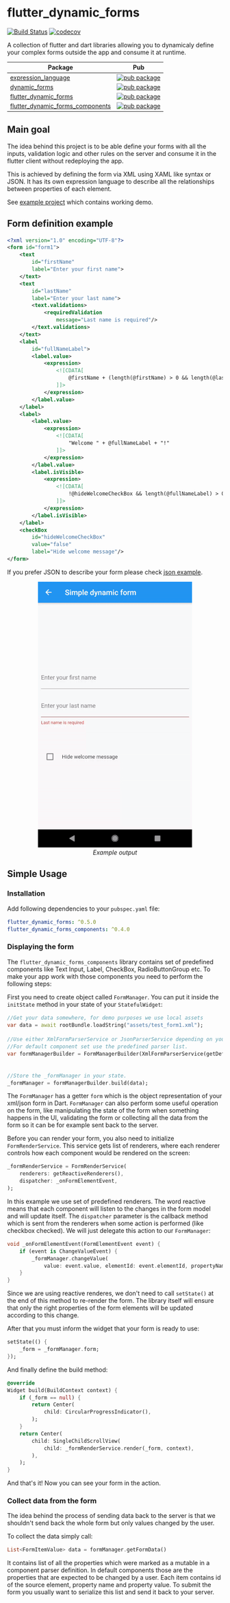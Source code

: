 # flutter_dynamic_forms

[![Build Status](https://travis-ci.com/OndrejKunc/flutter_dynamic_forms.svg?branch=master)](https://travis-ci.com/OndrejKunc/flutter_dynamic_forms)
[![codecov](https://codecov.io/gh/OndrejKunc/flutter_dynamic_forms/branch/master/graph/badge.svg)](https://codecov.io/gh/OndrejKunc/flutter_dynamic_forms)

A collection of flutter and dart libraries allowing you to dynamicaly define your complex forms outside the app and consume it at runtime.

| Package                                                                            | Pub                                                                                                             |
| ---------------------------------------------------------------------------------- | --------------------------------------------------------------------------------------------------------------- |
| [expression_language](https://github.com/OndrejKunc/flutter_dynamic_forms/tree/master/packages/expression_language)                 | [![pub package](https://img.shields.io/pub/v/expression_language.svg)](https://pub.dev/packages/expression_language)                 |
| [dynamic_forms](https://github.com/OndrejKunc/flutter_dynamic_forms/tree/master/packages/dynamic_forms) | [![pub package](https://img.shields.io/pub/v/dynamic_forms.svg)](https://pub.dev/packages/dynamic_forms) |
| [flutter_dynamic_forms](https://github.com/OndrejKunc/flutter_dynamic_forms/tree/master/packages/flutter_dynamic_forms) | [![pub package](https://img.shields.io/pub/v/flutter_dynamic_forms.svg)](https://pub.dev/packages/flutter_dynamic_forms) |
| [flutter_dynamic_forms_components](https://github.com/OndrejKunc/flutter_dynamic_forms/tree/master/packages/flutter_dynamic_forms_components) | [![pub package](https://img.shields.io/pub/v/flutter_dynamic_forms_components.svg)](https://pub.dev/packages/flutter_dynamic_forms_components) |

## Main goal

The idea behind this project is to be able define your forms with all the inputs, validation logic and other rules on the server and consume it in the flutter client without redeploying the app.

This is achieved by defining the form via XML using XAML like syntax or JSON. It has its own expression language to describe all the relationships between properties of each element.

See [example project](packages/flutter_dynamic_forms_components/example) which contains working demo.

## Form definition example

```xml
<?xml version="1.0" encoding="UTF-8"?>
<form id="form1">
    <text
        id="firstName"
        label="Enter your first name">
    </text>
    <text
        id="lastName"
        label="Enter your last name">
        <text.validations>
            <requiredValidation
                message="Last name is required"/>
        </text.validations>
    </text>
    <label
        id="fullNameLabel">
        <label.value>
            <expression>
                <![CDATA[
                    @firstName + (length(@firstName) > 0 && length(@lastName) > 0 ? " " : "") + @lastName
                ]]>
            </expression>
        </label.value>
    </label>
    <label>
        <label.value>
            <expression>
                <![CDATA[
                    "Welcome " + @fullNameLabel + "!"
                ]]>
            </expression>
        </label.value>
        <label.isVisible>
            <expression>
                <![CDATA[
                    !@hideWelcomeCheckBox && length(@fullNameLabel) > 0
                ]]>
            </expression>
        </label.isVisible>
    </label>
    <checkBox
        id="hideWelcomeCheckBox"
        value="false"
        label="Hide welcome message"/>
</form>
```
If you prefer JSON to describe your form please check [json example](packages/flutter_dynamic_forms_components/example/assets/test_form1.json).

<div align="center">
  <img src="docs/simple_form.gif" alt="An animated gif showing example output" />
  <br />
  <em>Example output</em>
</div>

## Simple Usage

### Installation

Add following dependencies to your `pubspec.yaml` file:

```yaml
flutter_dynamic_forms: ^0.5.0
flutter_dynamic_forms_components: ^0.4.0
```

### Displaying the form

The `flutter_dynamic_forms_components` library contains set of predefined components like Text Input, Label, CheckBox, RadioButtonGroup etc. To make your app work with those components you need to perform the following steps:

First you need to create object called `FormManager`. You can put it inside the `initState` method in your state of your `StatefulWidget`:
```dart
//Get your data somewhere, for demo purposes we use local assets
var data = await rootBundle.loadString("assets/test_form1.xml");

//Use either XmlFormParserService or JsonParserService depending on your form format.
//For default component set use the predefined parser list.
var formManagerBuilder = FormManagerBuilder(XmlFormParserService(getDefaultParserList()));


//Store the _formManager in your state.
_formManager = formManagerBuilder.build(data);
```
The `FormManager` has a getter `form` which is the object representation of your xml/json form in Dart. `FormManager` can also perform some useful operation on the form, like manipulating the state of the form when something happens in the UI, validating the form or collecting all the data from the form so it can be for example sent back to the server.


Before you can render your form, you also need to initialize `FormRenderService`. This service gets list of renderers, where each renderer controls how each component would be rendered on the screen:
```dart
_formRenderService = FormRenderService(
    renderers: getReactiveRenderers(),
    dispatcher: _onFormElementEvent,
);
```
In this example we use set of predefined renderers. The word reactive means that each component will listen to the changes in the form model and will update itself. The `dispatcher` parameter is the callback method which is sent from the renderers when some action is performed (like checkbox checked). We will just delegate this action to our `FormManager`:

```dart
void _onFormElementEvent(FormElementEvent event) {
    if (event is ChangeValueEvent) {
        _formManager.changeValue(
            value: event.value, elementId: event.elementId, propertyName: event.propertyName);
    }
}
```
Since we are using reactive renderes, we don't need to call `setState()` at the end of this method to re-render the form. The library itself will ensure that only the right properties of the form elements will be updated according to this change.

After that you must inform the widget that your form is ready to use:
```dart
setState(() {
    _form = _formManager.form;
});
```

And finally define the build method:

```dart
@override
Widget build(BuildContext context) {
    if (_form == null) {
        return Center(
            child: CircularProgressIndicator(),
        );
    }
    return Center(
        child: SingleChildScrollView(
            child: _formRenderService.render(_form, context),
        ),
    );
}
```

And that's it! Now you can see your form in the action.

### Collect data from the form

The idea behind the process of sending data back to the server is that we shouldn't send back the whole form but only values changed by the user.

To collect the data simply call:
```dart
List<FormItemValue> data = formManager.getFormData()
```

It contains list of all the properties which were marked as a mutable in a component parser definition. In default components those are the properties that are expected to be changed by a user. Each item contains id of the source element, property name and property value.
To submit the form you usually want to serialize this list and send it back to your server.